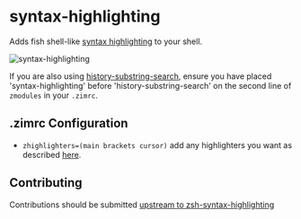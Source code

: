 syntax-highlighting
===================

Adds fish shell-like [syntax highlighting](https://github.com/zsh-users/zsh-syntax-highlighting) to your shell.

![syntax-highlighting][syntax_highlighting]

If you are also using [history-substring-search](https://github.com/zimfw/zimfw/blob/master/modules/history-substring-search/README.md), 
ensure you have placed 'syntax-highlighting' before 'history-substring-search' on the second line of `zmodules` in your `.zimrc`.

.zimrc Configuration
--------------------

  * `zhighlighters=(main brackets cursor)` add any highlighters you want as described [here](https://github.com/zsh-users/zsh-syntax-highlighting/blob/master/docs/highlighters.md#zsh-syntax-highlighting--highlighters).

Contributing
------------

Contributions should be submitted [upstream to zsh-syntax-highlighting](https://github.com/zsh-users/zsh-syntax-highlighting)

[syntax_highlighting]: https://zimfw-static.s3.wasabisys.com/zimfw_syntax-highlighting.gif
